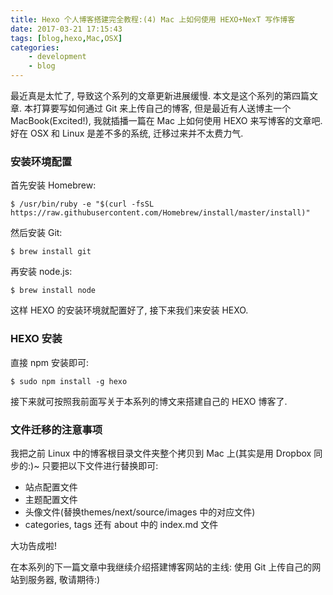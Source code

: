 ```yaml
---
title: Hexo 个人博客搭建完全教程:(4) Mac 上如何使用 HEXO+NexT 写作博客
date: 2017-03-21 17:15:43
tags: [blog,hexo,Mac,OSX]
categories:
    - development
    - blog
---
```


最近真是太忙了, 导致这个系列的文章更新进展缓慢. 本文是这个系列的第四篇文章. 本打算要写如何通过 Git 来上传自己的博客, 但是最近有人送博主一个 MacBook(Excited!), 我就插播一篇在 Mac 上如何使用 HEXO 来写博客的文章吧.好在 OSX 和 Linux 是差不多的系统, 迁移过来并不太费力气.

<!--more-->

### 安装环境配置

首先安装 Homebrew:

```shell
$ /usr/bin/ruby -e "$(curl -fsSL https://raw.githubusercontent.com/Homebrew/install/master/install)"
```

然后安装 Git:

```shell
$ brew install git
```

 再安装 node.js:

```shell
$ brew install node
```

这样 HEXO 的安装环境就配置好了, 接下来我们来安装 HEXO.

### HEXO 安装

直接 npm 安装即可:

```shell
$ sudo npm install -g hexo
```

接下来就可按照我前面写关于本系列的博文来搭建自己的 HEXO 博客了.

### 文件迁移的注意事项

我把之前 Linux 中的博客根目录文件夹整个拷贝到 Mac 上(其实是用 Dropbox 同步的:)~ 只要把以下文件进行替换即可:

- 站点配置文件
- 主题配置文件
- 头像文件(替换themes/next/source/images 中的对应文件)
- categories, tags 还有 about 中的 index.md 文件

大功告成啦!

在本系列的下一篇文章中我继续介绍搭建博客网站的主线: 使用 Git 上传自己的网站到服务器, 敬请期待:)